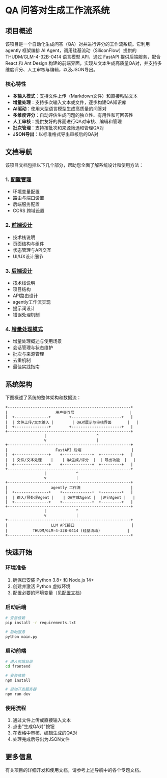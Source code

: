 # QA 问答对生成工作流系统

## 项目概述

该项目是一个自动化生成问答（QA）对并进行评分的工作流系统。它利用 agently 框架编排 AI Agent，调用硅基流动（SiliconFlow）提供的 THUDM/GLM-4-32B-0414 语言模型 API，通过 FastAPI 提供后端服务，配合 React 和 Ant Design 构建的前端界面，实现从文本生成高质量QA对，并支持多维度评分、人工审核与编辑，以及JSON导出。

### 核心特性

- **多输入模式**：支持文件上传（Markdown文件）和直接粘贴文本
- **增量处理**：支持多次输入文本或文件，逐步构建QA知识库
- **AI驱动**：使用大型语言模型生成高质量的问答对
- **多维度评分**：自动评估生成问题的独立性、有用性和可回答性
- **人工审核**：提供友好的界面进行QA对审核、编辑和管理
- **批次管理**：支持按批次和来源筛选和管理QA对
- **JSON导出**：以标准格式导出审核后的QA对

## 文档导航

该项目文档包括以下几个部分，帮助您全面了解系统设计和使用方法：

### 1. [配置管理](./docs/configuration.md)

- 环境变量配置
- 路由与端口设置
- 后端服务配置
- CORS 跨域设置

### 2. [前端设计](./docs/frontend.md)

- 技术栈说明
- 页面结构与组件
- 状态管理与API交互
- UI/UX设计细节

### 3. [后端设计](./docs/backend.md)

- 技术栈说明
- 项目结构
- API路由设计
- agently工作流实现
- 提示词设计
- 错误处理机制

### 4. [增量处理模式](./docs/incremental_mode.md)

- 增量处理概述与使用场景
- 会话管理与状态维护
- 批次与来源管理
- 去重机制
- 最佳实践指南

## 系统架构

下图概述了系统的整体架构和数据流：

```
+------------------------------------------------------+
|                     用户交互层                        |
|  +---------------+        +----------------------+   |
|  | 文件上传/文本输入 |        | QA对展示与审核界面       |   |
|  +---------------+        +----------------------+   |
+------------------------------------------------------+
                 |                      ^
                 v                      |
+------------------------------------------------------+
|                     FastAPI 后端                      |
|  +---------------+    +-------------+  +---------+   |
|  | 文件/文本处理    |    | QA生成/评分  |  | 导出功能  |   |
|  +---------------+    +-------------+  +---------+   |
+------------------------------------------------------+
                 |             ^
                 v             |
+------------------------------------------------------+
|                   agently 工作流                      |
|  +---------------+    +-------------+  +---------+   |
|  | 输入/预处理Agent |    | QA生成Agent |  |评分Agent |   |
|  +---------------+    +-------------+  +---------+   |
+------------------------------------------------------+
                 |             ^
                 v             |
+------------------------------------------------------+
|                   LLM API接口                         |
|           THUDM/GLM-4-32B-0414 (硅基流动)            |
+------------------------------------------------------+
```

## 快速开始

### 环境准备

1. 确保已安装 Python 3.8+ 和 Node.js 14+
2. 创建并激活 Python 虚拟环境
3. 配置必要的环境变量（见[配置文档](./docs/configuration.md)）

### 启动后端

```bash
# 安装依赖
pip install -r requirements.txt

# 启动服务
python main.py
```

### 启动前端

```bash
# 进入前端目录
cd frontend

# 安装依赖
npm install

# 启动开发服务器
npm run dev
```

### 使用流程

1. 通过文件上传或直接输入文本
2. 点击"生成QA对"按钮
3. 在表格中审核、编辑生成的QA对
4. 处理完成后导出为JSON文件

## 更多信息

有关项目的详细开发和使用文档，请参考上述导航中的各个专题文档。